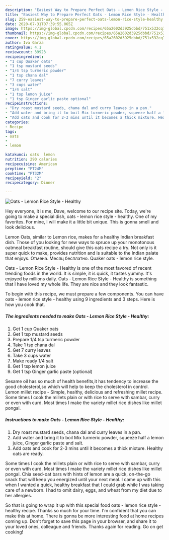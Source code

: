 ```yaml
---
description: "Easiest Way to Prepare Perfect Oats - Lemon Rice Style - Healthy"
title: "Easiest Way to Prepare Perfect Oats - Lemon Rice Style - Healthy"
slug: 259-easiest-way-to-prepare-perfect-oats-lemon-rice-style-healthy
date: 2020-07-31T07:39:55.065Z
image: https://img-global.cpcdn.com/recipes/65a2602d3925dbbd/751x532cq70/oats-lemon-rice-style-healthy-recipe-main-photo.jpg
thumbnail: https://img-global.cpcdn.com/recipes/65a2602d3925dbbd/751x532cq70/oats-lemon-rice-style-healthy-recipe-main-photo.jpg
cover: https://img-global.cpcdn.com/recipes/65a2602d3925dbbd/751x532cq70/oats-lemon-rice-style-healthy-recipe-main-photo.jpg
author: Iva Garza
ratingvalue: 4.1
reviewcount: 39923
recipeingredient:
- "1 cup Quaker oats"
- "1 tsp mustard seeds"
- "1/4 tsp turmeric powder"
- "1 tsp chana dal"
- "7 curry leaves"
- "3 cups water"
- "1/4 salt"
- "1 tsp lemon juice"
- "1 tsp Ginger garlic paste optional"
recipeinstructions:
- "Dry roast mustard seeds, chana dal and curry leaves in a pan."
- "Add water and bring it to boil Mix turmeric powder, squeeze half a lemon juice, Ginger garlic paste and salt."
- "Add oats and cook for 2-3 mins until it becomes a thick mixture. Healthy oats are ready."
categories:
- Recipe
tags:
- oats
- 
- lemon

katakunci: oats  lemon 
nutrition: 290 calories
recipecuisine: American
preptime: "PT24M"
cooktime: "PT32M"
recipeyield: "2"
recipecategory: Dinner

---
```



![Oats - Lemon Rice Style - Healthy](https://img-global.cpcdn.com/recipes/65a2602d3925dbbd/751x532cq70/oats-lemon-rice-style-healthy-recipe-main-photo.jpg)

Hey everyone, it is me, Dave, welcome to our recipe site. Today, we're going to make a special dish, oats - lemon rice style - healthy. One of my favorites. For mine, I will make it a little bit unique. This is gonna smell and look delicious.

Lemon Oats, similar to Lemon rice, makes for a healthy Indian breakfast dish. Those of you looking for new ways to spruce up your monotonous oatmeal breakfast routine, should give this oats recipe a try. Not only is it super quick to make, provides nutrition and is suitable to the Indian palate that enjoys. Отмена. Месяц бесплатно. Quaker oats - lemon rice style.

Oats - Lemon Rice Style - Healthy is one of the most favored of recent trending foods in the world. It is simple, it is quick, it tastes yummy. It's enjoyed by millions daily. Oats - Lemon Rice Style - Healthy is something that I have loved my whole life. They are nice and they look fantastic.


To begin with this recipe, we must prepare a few components. You can have oats - lemon rice style - healthy using 9 ingredients and 3 steps. Here is how you cook that.

<!--inarticleads1-->

##### The ingredients needed to make Oats - Lemon Rice Style - Healthy:

1. Get 1 cup Quaker oats
1. Get 1 tsp mustard seeds
1. Prepare 1/4 tsp turmeric powder
1. Take 1 tsp chana dal
1. Get 7 curry leaves
1. Take 3 cups water
1. Make ready 1/4 salt
1. Get 1 tsp lemon juice
1. Get 1 tsp Ginger garlic paste (optional)


Sesame oil has so much of health benefits,it has tendency to increase the good cholesterol,so which will help to keep the cholesterol in control. Lemon millet recipe - Simple, healthy, delicious and refreshing millet recipe. Some times I cook the millets plain or with rice to serve with sambar, curry or even with curd. Most times I make the variety millet rice dishes like millet pongal. 

<!--inarticleads2-->

##### Instructions to make Oats - Lemon Rice Style - Healthy:

1. Dry roast mustard seeds, chana dal and curry leaves in a pan.
1. Add water and bring it to boil Mix turmeric powder, squeeze half a lemon juice, Ginger garlic paste and salt.
1. Add oats and cook for 2-3 mins until it becomes a thick mixture. Healthy oats are ready.


Some times I cook the millets plain or with rice to serve with sambar, curry or even with curd. Most times I make the variety millet rice dishes like millet pongal. Chia seed-oat bars with hints of lemon are a quick, on-the-go snack that will keep you energized until your next meal. I came up with this when I wanted a quick, healthy breakfast that I could grab while I was taking care of a newborn. I had to omit dairy, eggs, and wheat from my diet due to her allergies. 

So that is going to wrap it up with this special food oats - lemon rice style - healthy recipe. Thanks so much for your time. I'm confident that you can make this at home. There is gonna be more interesting food at home recipes coming up. Don't forget to save this page in your browser, and share it to your loved ones, colleague and friends. Thanks again for reading. Go on get cooking!
